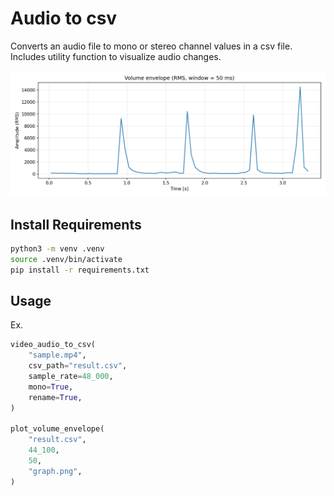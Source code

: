 # Audio to csv

Converts an audio file to mono or stereo channel values in a csv file. Includes
utility function to visualize audio changes.

![audio visualization](./graph.png)

## Install Requirements

```bash
python3 -m venv .venv
source .venv/bin/activate
pip install -r requirements.txt
```

## Usage

Ex.

```py
video_audio_to_csv(
    "sample.mp4",
    csv_path="result.csv",
    sample_rate=48_000,
    mono=True,
    rename=True,
)

plot_volume_envelope(
    "result.csv",
    44_100,
    50,
    "graph.png",
)
```

